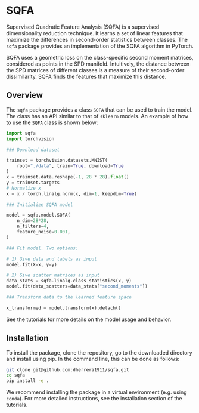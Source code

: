 # SQFA

Supervised Quadratic Feature Analysis (SQFA) is a supervised dimensionality
reduction technique. It learns a set of linear features that
maximize the differences in second-order statistics between
classes. The `sqfa` package provides an implementation of the SQFA algorithm in PyTorch.

SQFA uses a geometric loss on the class-specific second moment matrices,
considered as points in the SPD manifold. Intuitively, the distance between
the SPD matrices of different classes is a measure of their second-order
dissimilarity. SQFA finds the features that maximize this distance.

## Overview

The `sqfa` package provides a class `SQFA` that can be used to train the
model. The class has an API similar to that of `sklearn` models.
An example of how to use the `SQFA` class is shown below:

```python
import sqfa
import torchvision

### Download dataset

trainset = torchvision.datasets.MNIST(
    root="./data", train=True, download=True
)
x = trainset.data.reshape(-1, 28 * 28).float()
y = trainset.targets
# Normalize x
x = x / torch.linalg.norm(x, dim=1, keepdim=True)

### Initialize SQFA model

model = sqfa.model.SQFA(
    n_dim=28*28,
    n_filters=4,
    feature_noise=0.001,
)

### Fit model. Two options:

# 1) Give data and labels as input
model.fit(X=x, y=y)

# 2) Give scatter matrices as input
data_stats = sqfa.linalg.class_statistics(x, y)
model.fit(data_scatters=data_stats["second_moments"])

### Transform data to the learned feature space

x_transformed = model.transform(x).detach()
```

See the tutorials for more details on the model usage and behavior.

## Installation

To install the package, clone the repository, go to the
downloaded directory and install using pip. In the command
line, this can be done as follows:

```bash
git clone git@github.com:dherrera1911/sqfa.git
cd sqfa
pip install -e .
```

We recommend installing the package in a virtual
environment (e.g. using `conda`). For more detailed instructions, see the
installation section of the tutorials.

